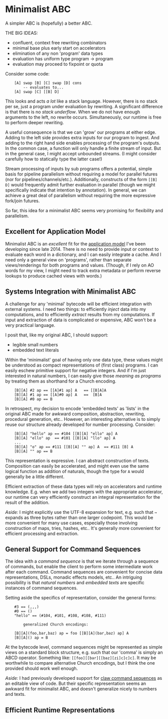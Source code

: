 
# Minimalist ABC

A simpler ABC is (hopefully) a better ABC.

THE BIG IDEAS: 

* confluent, context free rewriting combinators
* minimal base plus early start on accelerators
* elimination of any non 'program' data types
* evaluation has uniform type program → program
* evaluation may proceed to fixpoint or quota

Consider some code:

        [A] swap [B] [C] swap [D] cons
            -- evaluates to...
        [A] swap [C] [[B] D]

This looks and acts *a lot* like a stack language. However, there is no stack per se, just a program under evaluation by rewriting. A significant difference is that there is no *stack underflow*. When we do not have enough arguments to the left, no rewrite occurs. Simultaneously, our runtime is free to perform deeper rewriting. 

A useful consequence is that we can 'grow' our programs at either edge. Adding to the left side provides extra inputs for our program to ingest. And adding to the right hand side enables processing of the program's outputs. In the common case, a function will only handle a finite stream of input. But in the general case, I might accept unbounded streams. (I might consider carefully how to statically type the latter case!)

Stream processing of inputs by sub programs offers a potential, simple basis for pipeline parallelism without requiring a model for parallel futures (nor for pipelines/channels/etc.). Additionally, constructs of the form `[[B] D]` would frequently admit further evaluation in parallel (though we might specifically indicate that intention by annotation). In general, we can achieve a great deal of parallelism without requiring the more expressive fork/join futures.

So far, this idea for a minimalist ABC seems very promising for flexibility and parallelism.

## Excellent for Application Model

Minimalist ABC is an *excellent* fit for the [application model](ApplicationModel.md) I've been developing since late 2014. There is no need to provide input or context to evaluate each word in a dictionary, and I can easily integrate a cache. And I need only a general view on 'programs', rather than separate views/renderings for both programs and values. (Though, if I rely on AO words for my view, I might need to track extra metadata or perform reverse lookups to produce cached views with words.)

## Systems Integration with Minimalist ABC

A challenge for any 'minimal' bytecode will be efficient integration with external systems. I need two things: to efficiently *inject* data into my computations, and to efficiently *extract* results from my computations. If input and extraction of data is complicated or expensive, ABC won't be a very practical language.

I posit that, like my original ABC, I should support:

* legible small numbers
* embedded text literals

Within the 'minimalist' goal of having only one data type, these values might be understood as compact representations of (first class) programs. I can easily eschew primitive support for negative integers. And if I'm just interested in natural numbers, I can easily give those *meaning as programs* by treating them as shorthand for a Church encoding.

        [B][A] #2 ap == [[A]#1 ap] A   == [[B]A]A
        [B][A] #1 ap == [[A]#0 ap] A   ==  [B]A
        [B][A] #0 ap == B

In retrospect, my decision to encode 'embedded texts' as 'lists' in the original ABC made for awkward composition, abstraction, rewriting, procedural generation, etc.. However, an interesting alternative is to simply reuse our structure already developed for number processing. Consider:

        [B][A] "hello" ap == #104 [[B][A] "ello" ap] A
        [B][A] "ello" ap  == #101 [[B][A] "llo" ap] A
        ...
        [B][A] "o" ap == #111 [[B][A] "" ap] A  == #111 [B] A
        [B][A] "" ap == B

This representation is expressive. I can abstract construction of texts. Composition can easily be accelerated, and might even use the same logical function as addition of naturals, though the type for `A` would generally be a little different.

Efficient extraction of these data types will rely on accelerators and runtime knowledge. E.g. when we add two integers with the appropriate accelerator, our runtime can very efficiently construct an integral representation for the result of the addition. 

*Aside:* I might explicitly use the UTF-8 expansion for text, e.g. such that `→` expands as three bytes rather than one larger codepoint. This would be more convenient for many use cases, especially those involving construction of maps, tries, hashes, etc.. It's generally more convenient for efficient processing and extraction.

## General Support for Command Sequences

The idea with a *command sequence* is that we iterate through a sequence of commands, but enable the client to perform some intermediate work after each command. Command sequences are convenient for concise data representations, DSLs, monadic effects models, etc.. An intriguing possibility is that *natural numbers* and *embedded texts* are specific instances of command sequences. 

Setting aside the specifics of representation, consider the general forms:

        #3 == (,,,)
        #0 == ()
        "hello" == (#104, #101, #108, #108, #111)

            generalized Church encodings:

        [B][A](foo,bar,baz) ap = foo [[B][A](bar,baz) ap] A
        [B][A]() ap = B

At the bytecode level, command sequences might be represented as simple views on a standard block structure, e.g. such that our 'comma' is simply an ABCD operator. Something like: `[[foo][[bar][[baz][zi]c]c]c]`. It may be worthwhile to compare alternative Church encodings, but I think the one provided should work well enough.

*Aside:* I had previously developed support for [claw command sequences](CommandLine.md) as an editable view of code. But their specific representation seems an awkward fit for minimalist ABC, and doesn't generalize nicely to numbers and texts.


## Efficient Runtime Representations

